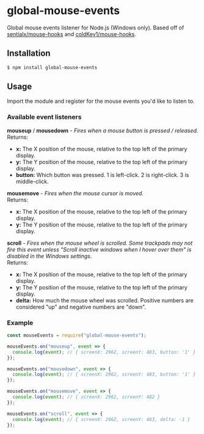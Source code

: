 # global-mouse-events

Global mouse events listener for Node.js (Windows only). Based off of [sentialx/mouse-hooks](https://github.com/sentialx/mouse-hooks) and [coldKey1/mouse-hooks](https://github.com/coldKey1/mouse-hooks).

## Installation

```bash
$ npm install global-mouse-events
```

## Usage
Import the module and register for the mouse events you'd like to listen to.

### Available event listeners

**mouseup** / **mousedown** - *Fires when a mouse button is pressed / released.*\
Returns:
- **x:** The X position of the mouse, relative to the top left of the primary display.
- **y:** The Y position of the mouse, relative to the top left of the primary display.
- **button:** Which button was pressed. 1 is left-click. 2 is right-click. 3 is middle-click.

**mousemove** - *Fires when the mouse cursor is moved.*\
Returns:
- **x:** The X position of the mouse, relative to the top left of the primary display.
- **y:** The Y position of the mouse, relative to the top left of the primary display.

**scroll** - *Fires when the mouse wheel is scrolled. Some trackpads may not fire this event unless "Scroll inactive windows when I hover over them" is disabled in the Windows settings.*\
Returns:
- **x:** The X position of the mouse, relative to the top left of the primary display.
- **y:** The Y position of the mouse, relative to the top left of the primary display.
- **delta:** How much the mouse wheel was scrolled. Positive numbers are considered "up" and negative numbers are "down".

### Example

```js
const mouseEvents = require("global-mouse-events");

mouseEvents.on("mouseup", event => {
  console.log(event); // { screenX: 2962, screenY: 483, button: '1' }
});

mouseEvents.on("mousedown", event => {
  console.log(event); // { screenX: 2962, screenY: 483, button: '1' }
});

mouseEvents.on("mousemove", event => {
  console.log(event); // { screenX: 2962, screenY: 482 }
});

mouseEvents.on("scroll", event => {
  console.log(event); // { screenX: 2962, screenY: 483, delta: -1 }
});
```